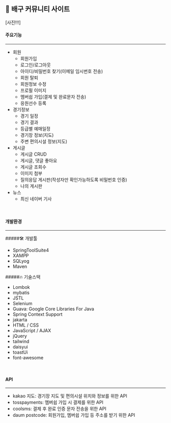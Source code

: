 ## 🏐 배구 커뮤니티 사이트

[사진!!!]

#### 주요기능
<hr>

- 회원
  * 회원가입
  * 로그인/로그아웃
  * 아이디/비밀번호 찾기(이메일 임시번호 전송)
  * 회원 탈퇴
  * 회원정보 수정
  * 프로필 이미지
  * 멤버쉽 가입(결제 및 완료문자 전송)
  * 응원선수 등록
- 경기정보
  * 경기 일정
  * 경기 결과
  * 등급별 예매일정
  * 경기장 정보(지도)
  * 주변 편의시설 정보(지도) 
- 게시글
  * 게시글 CRUD
  * 게시글, 댓글 좋아요
  * 게시글 조회수
  * 이미지 첨부
  * 질의응답 게시판(작성자만 확인가능하도록 비밀번호 인증)
  * 나의 게시판
- 뉴스
  * 최신 네이버 기사

<br>

#### 개발환경
<hr>

#####🛠 개발툴
- SpringToolSuite4
- XAMPP
- SQLyog
- Maven
  
#####🔥 기술스택
- Lombok
- mybatis
- JSTL
- Selenium
- Guava: Google Core Libraries For Java
- Spring Context Support
- jakarta
- HTML / CSS
- JavaScript / AJAX
- jQuery
- tailwind
- daisyui
- toastUi
- font-awesome

<br>

#### API
<hr>

- kakao 지도: 경기장 지도 및 편의시설 위치와 정보를 위한 API
- tosspayments: 멤버쉽 가입 시 결제를 위한 API
- coolsms: 결제 후 완료 인증 문자 전송을 위한 API 
- daum postcode: 회원가입, 멤버쉽 가입 등 주소를 받기 위한 API

